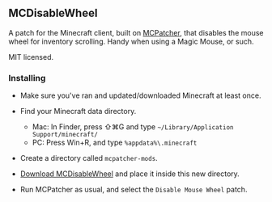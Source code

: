 ## MCDisableWheel

A patch for the Minecraft client, built on [MCPatcher], that disables the
mouse wheel for inventory scrolling. Handy when using a Magic Mouse, or such.

MIT licensed.

 [MCPatcher]: http://www.minecraftforum.net/topic/232701-12w27a-125update-710-mcpatcher-hd-fix-240/

### Installing

- Make sure you've ran and updated/downloaded Minecraft at least once.

- Find your Minecraft data directory.

  * Mac: In Finder, press ⇧⌘G and type
    `~/Library/Application Support/minecraft/`
  * PC: Press Win+R, and type
    `%appdata%\.minecraft`

- Create a directory called `mcpatcher-mods`.

- [Download MCDisableWheel] and place it inside this new directory.

- Run MCPatcher as usual, and select the `Disable Mouse Wheel` patch.

 [Download MCDisableWheel]: http://stephan.kochen.nl/public/mcdisablewheel/MCDisableWheel-0.2.jar
